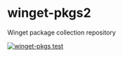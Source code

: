 # winget-pkgs2
Winget package collection repository

[![winget-pkgs test](https://github.com/KarbitsCode/winget-pkgs2/actions/workflows/test.yml/badge.svg)](https://github.com/KarbitsCode/winget-pkgs2/actions/workflows/build.yml)
